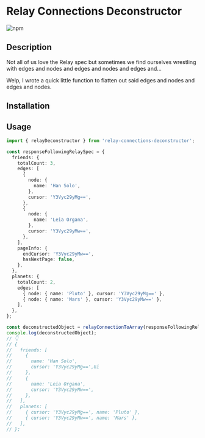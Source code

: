 # Relay Connections Deconstructor

![npm](https://img.shields.io/npm/v/relay-connections-deconstructor?style=plastic)

## Description

Not all of us love the Relay spec but sometimes we find ourselves wrestling with edges and nodes and edges and nodes and edges and...

Welp, I wrote a quick little function to flatten out said edges and nodes and edges and nodes.

## Installation

## Usage

```typescript
import { relayDeconstructor } from 'relay-connections-deconstructor';

const responseFollowingRelaySpec = {
  friends: {
    totalCount: 3,
    edges: [
      {
        node: {
          name: 'Han Solo',
        },
        cursor: 'Y3Vyc29yMg==',
      },
      {
        node: {
          name: 'Leia Organa',
        },
        cursor: 'Y3Vyc29yMw==',
      },
    ],
    pageInfo: {
      endCursor: 'Y3Vyc29yMw==',
      hasNextPage: false,
    },
  },
  planets: {
    totalCount: 2,
    edges: [
      { node: { name: 'Pluto' }, cursor: 'Y3Vyc29yMg==' },
      { node: { name: 'Mars' }, cursor: 'Y3Vyc29yMw==' },
    ],
  },
};

const deconstructedObject = relayConnectionToArray(responseFollowingRelaySpec);
console.log(deconstructedObject);
// 👇
// {
//   friends: [
//     {
//       name: 'Han Solo',
//       cursor: 'Y3Vyc29yMg==',Gi
//     },
//     {
//       name: 'Leia Organa',
//       cursor: 'Y3Vyc29yMw==',
//     },
//   ],
//   planets: [
//     { cursor: 'Y3Vyc29yMg==', name: 'Pluto' },
//     { cursor: 'Y3Vyc29yMw==', name: 'Mars' },
//   ],
// };
```
